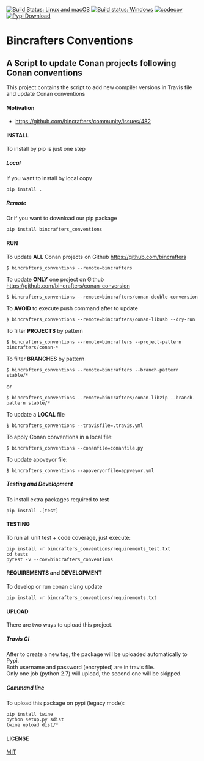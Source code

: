 [![Build Status: Linux and macOS](https://travis-ci.org/bincrafters/bincrafters-conventions.svg?branch=master)](https://travis-ci.org/bincrafters/bincrafters-conventions)
[![Build status: Windows](https://ci.appveyor.com/api/projects/status/github/bincrafters/bincrafters-conventions?svg=true)](https://ci.appveyor.com/project/bincrafters/bincrafters-conventions)
[![codecov](https://codecov.io/gh/bincrafters/bincrafters-conventions/branch/master/graph/badge.svg)](https://codecov.io/gh/bincrafters/bincrafters-conventions)
[![Pypi Download](https://img.shields.io/badge/download-pypi-blue.svg)](https://pypi.python.org/pypi/bincrafters-conventions)

# Bincrafters Conventions

## A Script to update Conan projects following Conan conventions

This project contains the script to add new compiler versions in Travis file and update Conan conventions

#### Motivation

- https://github.com/bincrafters/community/issues/482

#### INSTALL
To install by pip is just one step

##### Local
If you want to install by local copy

    pip install .

##### Remote
Or if you want to download our pip package

    pip install bincrafters_conventions

#### RUN
To update **ALL** Conan projects on Github https://github.com/bincrafters

    $ bincrafters_conventions --remote=bincrafters

To update **ONLY** one project on Github https://github.com/bincrafters/conan-conversion

    $ bincrafters_conventions --remote=bincrafters/conan-double-conversion

To **AVOID** to execute push command after to update

    $ bincrafters_conventions --remote=bincrafters/conan-libusb --dry-run

To filter **PROJECTS** by pattern

    $ bincrafters_conventions --remote=bincrafters --project-pattern bincrafters/conan-*

To filter **BRANCHES** by pattern

    $ bincrafters_conventions --remote=bincrafters --branch-pattern stable/*

or

    $ bincrafters_conventions --remote=bincrafters/conan-libzip --branch-pattern stable/*

To update a **LOCAL** file

    $ bincrafters_conventions --travisfile=.travis.yml

To apply Conan conventions in a local file:

    $ bincrafters_conventions --conanfile=conanfile.py

To update appveyor file:

    $ bincrafters_conventions --appveryorfile=appveyor.yml


##### Testing and Development
To install extra packages required to test

    pip install .[test]


#### TESTING
To run all unit test + code coverage, just execute:

    pip install -r bincrafters_conventions/requirements_test.txt
    cd tests
    pytest -v --cov=bincrafters_conventions


#### REQUIREMENTS and DEVELOPMENT
To develop or run conan clang update

    pip install -r bincrafters_conventions/requirements.txt


#### UPLOAD
There are two ways to upload this project.

##### Travis CI
After to create a new tag, the package will be uploaded automatically to Pypi.  
Both username and password (encrypted) are in travis file.  
Only one job (python 2.7) will upload, the second one will be skipped.


##### Command line
To upload this package on pypi (legacy mode):

    pip install twine
    python setup.py sdist
    twine upload dist/*


#### LICENSE
[MIT](LICENSE.md)
